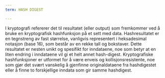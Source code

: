 ```yaml
---
term: HASH DIGEST

---
```

I kryptografi refererer det til resultatet (eller output) som fremkommer ved å bruke en kryptografisk hashfunksjon på et sett med data. Hashresultatet er en tegnstreng av fast størrelse, vanligvis representert i heksadesimal notasjon (base 16), som består av en rekke tall og bokstaver. Dette resultatet er nesten unikt og spesifikt for inndataene, noe som betyr at en liten endring i inndataene vil gi et helt annet hash-digest. Kryptografiske hashfunksjoner er utformet for å være enveis og kollisjonsresistente, noe som gjør det svært vanskelig å gjenfinne originaldataene fra hashdigestet eller å finne to forskjellige inndata som gir samme hashdigest.